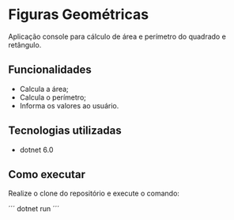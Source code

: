 # Figuras Geométricas

Aplicação console para cálculo de área e perímetro do quadrado e retângulo.

## Funcionalidades

- Calcula a área;
- Calcula o perímetro;
- Informa os valores ao usuário.

## Tecnologias utilizadas

- dotnet 6.0

## Como executar

Realize o clone do repositório e execute o comando:

´´´
dotnet run
´´´
